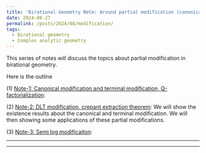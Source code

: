 ```yaml
---
title: 'Birational Geometry Note: Around partial modification (canonical, Q-factorial, DLT modification)'
date: 2024-08-27
permalink: /posts/2024/08/modification/
tags:
  - Birational geometry
  - Complex analytic geometry
---
```


This series of notes will discuss the topics about partial modification in birational geometry.



Here is the outline

(1) [Note-1: Canonical modification and terminal modification, Q-factorialization](): 

(2) [Note-2: DLT modification, crepant extraction theorem](): We will show the existence results about the canonical and terminal modification. We will then showing some applications of these partial modifications. 

(3) [Note-3: Semi log modificaiton](): 


----
----
